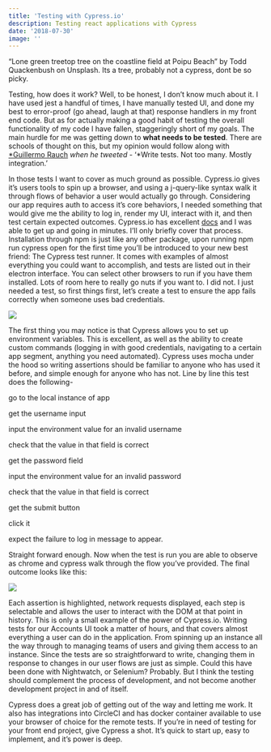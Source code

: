 ```yaml
---
title: 'Testing with Cypress.io'
description: Testing react applications with Cypress
date: '2018-07-30'
image: ''
---
```


“Lone green treetop tree on the coastline field at Poipu Beach” by Todd Quackenbush on Unsplash. Its a tree, probably not a cypress, dont be so picky.

Testing, how does it work? Well, to be honest, I don’t know much about it. I have used jest a handful of times, I have manually tested UI, and done my best to error-proof (go ahead, laugh at that) response handlers in my front end code. But as for actually making a good habit of testing the overall functionality of my code I have fallen, staggeringly short of my goals. The main hurdle for me was getting down to **what needs to be tested**. There are schools of thought on this, but my opinion would follow along with [\*Guillermo Rauch](undefined) _when he tweeted_ - ‘\*Write tests. Not too many. Mostly integration.’

In those tests I want to cover as much ground as possible. Cypress.io gives it’s users tools to spin up a browser, and using a j-query-like syntax walk it through flows of behavior a user would actually go through. Considering our app requires auth to access it’s core behaviors, I needed something that would give me the ability to log in, render my UI, interact with it, and then test certain expected outcomes. Cypress.io has excellent [docs](https://docs.cypress.io/) and I was able to get up and going in minutes. I’ll only briefly cover that process. Installation through npm is just like any other package, upon running npm run cypress open for the first time you’ll be introduced to your new best friend: The Cypress test runner. It comes with examples of almost everything you could want to accomplish, and tests are listed out in their electron interface. You can select other browsers to run if you have them installed. Lots of room here to really go nuts if you want to. I did not. I just needed a test, so first things first, let’s create a test to ensure the app fails correctly when someone uses bad credentials.

![](https://cdn-images-1.medium.com/max/3064/1*oWxTwxSRwbGIelUQlq7M7g.png)

The first thing you may notice is that Cypress allows you to set up environment variables. This is excellent, as well as the ability to create custom commands (logging in with good credentials, navigating to a certain app segment, anything you need automated). Cypress uses mocha under the hood so writing assertions should be familiar to anyone who has used it before, and simple enough for anyone who has not. Line by line this test does the following-

go to the local instance of app

get the username input

input the environment value for an invalid username

check that the value in that field is correct

get the password field

input the environment value for an invalid password

check that the value in that field is correct

get the submit button

click it

expect the failure to log in message to appear.

Straight forward enough. Now when the test is run you are able to observe as chrome and cypress walk through the flow you’ve provided. The final outcome looks like this:

![](https://cdn-images-1.medium.com/max/2156/1*DoEULqX0JKUFKyr-iDl7SA.png)

Each assertion is highlighted, network requests displayed, each step is selectable and allows the user to interact with the DOM at that point in history. This is only a small example of the power of Cypress.io. Writing tests for our Accounts UI took a matter of hours, and that covers almost everything a user can do in the application. From spinning up an instance all the way through to managing teams of users and giving them access to an instance. Since the tests are so straightforward to write, changing them in response to changes in our user flows are just as simple. Could this have been done with Nightwatch, or Selenium? Probably. But I think the testing should complement the process of development, and not become another development project in and of itself.

Cypress does a great job of getting out of the way and letting me work. It also has integrations into CircleCI and has docker container available to use your browser of choice for the remote tests. If you’re in need of testing for your front end project, give Cypress a shot. It’s quick to start up, easy to implement, and it’s power is deep.
